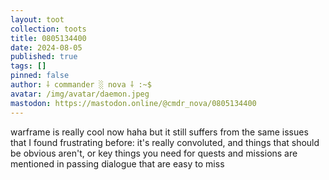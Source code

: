 ```yaml
---
layout: toot
collection: toots
title: 0805134400
date: 2024-08-05
published: true
tags: []
pinned: false
author: ⸸ commander ░ nova ⸸ :~$
avatar: /img/avatar/daemon.jpeg
mastodon: https://mastodon.online/@cmdr_nova/0805134400
---
```


warframe is really cool now haha but it still suffers from the same issues that I found frustrating before: it's really convoluted, and things that should be obvious aren't, or key things you need for quests and missions are mentioned in passing dialogue that are easy to miss
